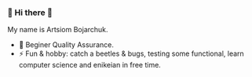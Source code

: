 ### 👋 Hi there 👋
My name is Artsiom Bojarchuk. 

- 🔭 Beginer Quality Assurance.
- ⚡ Fun & hobby: catch a beetles & bugs, testing some functional, learn computer science and enikeian in free time.
